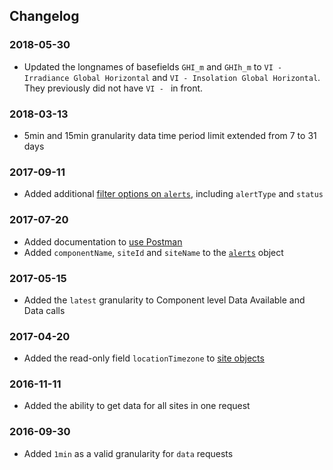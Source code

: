 ## Changelog

### 2018-05-30

- Updated the longnames of basefields `GHI_m` and `GHIh_m` to `VI - Irradiance Global Horizontal` and
  `VI - Insolation Global Horizontal`. They previously did not have `VI - ` in front.

### 2018-03-13

- 5min and 15min granularity data time period limit extended from 7 to 31 days

### 2017-09-11

- Added additional [filter options on `alerts`](#filters), including `alertType` and `status`

### 2017-07-20

- Added documentation to [use Postman](#postman)
- Added `componentName`, `siteId` and `siteName` to the [`alerts`](#alerts) object

### 2017-05-15

- Added the `latest` granularity to Component level Data Available and Data calls

### 2017-04-20

- Added the read-only field `locationTimezone` to [site objects](#sites)

### 2016-11-11

- Added the ability to get data for all sites in one request

### 2016-09-30

- Added `1min` as a valid granularity for `data` requests